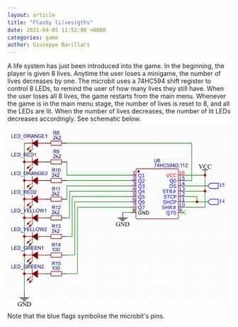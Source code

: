 ```yaml
---
layout: article
title: "Flashy li(ves)gths"
date: 2021-04-05 11:52:00 +0000
categories: game
author: Giuseppe Barillari
---
```


A life system has just been introduced into the game. In the beginning, the player is given 8 lives. Anytime the user loses a minigame, the number of lives decreases by one. The microbit uses a 74HC594 shift register to control 8 LEDs, to remind the user of how many lives they still have. When the user loses all 8 lives, the game restarts from the main menu. Whenever the game is in the main menu stage, the number of lives is reset to 8, and all the LEDs are lit. When the number of lives decreases, the number of lit LEDs decreases accordingly. See schematic below.
<br>
<br>
![Schematic](/res/shift-register-schematic.png "Schematic")
<br>
Note that the blue flags symbolise the microbit's pins.
